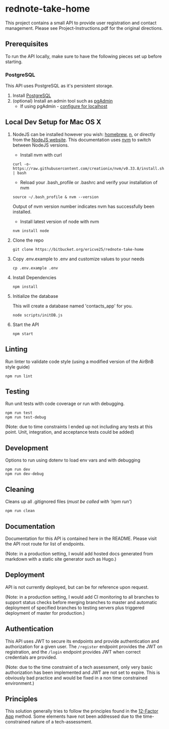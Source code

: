 # rednote-take-home

This project contains a small API to provide user registration and contact management. Please see  Project-Instructions.pdf for the original directions.

## Prerequisites

To run the API locally, make sure to have the following pieces set up before starting.

### PostgreSQL

This API uses PostgreSQL as it's persistent storage.

1. Install [PostgreSQL](https://postgresapp.com/)
1. (optional) Install an admin tool such as [pgAdmin](https://www.pgadmin.org/download/pgadmin-4-macos/)
   * If using pgAdmin - [configure for localhost](https://www.pgadmin.org/docs/pgadmin4/dev/server_dialog.html#server-dialog)

## Local Dev Setup for Mac OS X

1. NodeJS can be installed however you wish:  [homebrew](http://brew.sh/), [n](https://github.com/tj/n), or directly from the [NodeJS website](https://nodejs.org/en/).  This documentation uses [nvm](https://github.com/creationix/nvm) to switch between NodeJS versions.
    - Install nvm with curl
    ```
    curl -o- https://raw.githubusercontent.com/creationix/nvm/v0.33.8/install.sh | bash
    ```
    - Reload your .bash_profile or .bashrc and verify your installation of nvm
    ```
    source ~/.bash_profile & nvm --version
    ```
    Output of nvm version number indicates nvm has successfully been installed.
    - Install latest version of node with nvm
    ```
    nvm install node
    ```

1. Clone the repo

    ```
    git clone https://bitbucket.org/ericve25/rednote-take-home
    ```

1. Copy .env.example to .env and customize values to your needs

    ```
    cp .env.example .env
    ```

1. Install Dependencies

    ```
    npm install
    ```

1. Initialize the database
    
    This will create a database named 'contacts_app' for you.

    ```
    node scripts/initDB.js
    ```

1. Start the API

    ```
    npm start
    ```

## Linting

Run linter to validate code style (using a modified version of the AirBnB style guide)

```
npm run lint
```

## Testing

Run unit tests with code coverage or run with debugging.

```
npm run test
npm run test-debug
```

(Note: due to time constraints I ended up not including any tests at this point. Unit, integration, and acceptance tests could be added)

## Development

Options to run using dotenv to load env vars and with debugging

```
npm run dev
npm run dev-debug
```

## Cleaning

Cleans up all .gitignored files (*must be called with 'npm run'*)

```
npm run clean
```

## Documentation

Documentation for this API is contained here in the README. Please visit the API root route for list of endpoints.

(Note: in a production setting, I would add hosted docs generated from markdown with a static site generator such as Hugo.)

## Deployment

API is not currently deployed, but can be for reference upon request.

(Note: in a production setting, I would add CI monitoring to all branches to support status checks before merging branches to master and automatic deployment of specified branches to testing servers plus triggered deployment of master for production.)

## Authentication

This API uses JWT to secure its endpoints and provide authentication and authorization for a given user. The `/register` endpoint provides the JWT on registration, and the `/login` endpoint provides JWT when correct credentials are provided.

(Note: due to the time constraint of a tech assessment, only very basic authorization has been implemented and JWT are not set to expire. This is obviously bad practice and would be fixed in a non time constrained environment.)

## Principles

This solution generally tries to follow the principles found in the [12-Factor App](https://12factor.net/) method. Some elements have not been addressed due to the time-constrained nature of a tech-assessment.